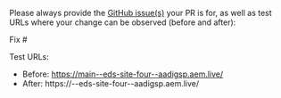 Please always provide the [GitHub issue(s)](../issues) your PR is for, as well as test URLs where your change can be observed (before and after):

Fix #<gh-issue-id>

Test URLs:
- Before: https://main--eds-site-four--aadigsp.aem.live/
- After: https://<branch>--eds-site-four--aadigsp.aem.live/
